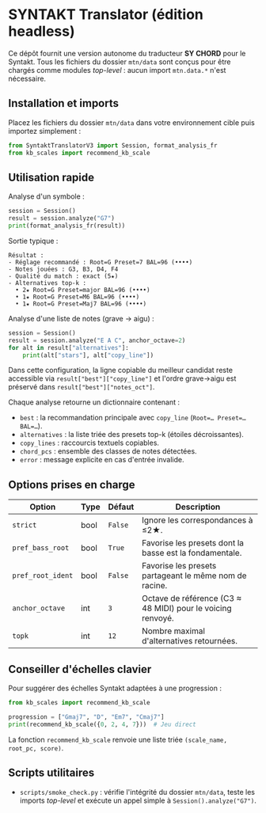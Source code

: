 # SYNTAKT Translator (édition headless)

Ce dépôt fournit une version autonome du traducteur **SY CHORD** pour le Syntakt.
Tous les fichiers du dossier `mtn/data` sont conçus pour être chargés comme modules
*top-level* : aucun import `mtn.data.*` n'est nécessaire.

## Installation et imports

Placez les fichiers du dossier `mtn/data` dans votre environnement cible puis
importez simplement :

```python
from SyntaktTranslatorV3 import Session, format_analysis_fr
from kb_scales import recommend_kb_scale
```

## Utilisation rapide

Analyse d'un symbole :

```python
session = Session()
result = session.analyze("G7")
print(format_analysis_fr(result))
```

Sortie typique :

```
Résultat :
- Réglage recommandé : Root=G Preset=7 BAL=96 (••••)
- Notes jouées : G3, B3, D4, F4
- Qualité du match : exact (5★)
- Alternatives top-k :
  • 2★ Root=G Preset=major BAL=96 (••••)
  • 1★ Root=G Preset=M6 BAL=96 (••••)
  • 1★ Root=G Preset=Maj7 BAL=96 (••••)
```

Analyse d'une liste de notes (grave → aigu) :

```python
session = Session()
result = session.analyze("E A C", anchor_octave=2)
for alt in result["alternatives"]:
    print(alt["stars"], alt["copy_line"])
```

Dans cette configuration, la ligne copiable du meilleur candidat reste accessible
via `result["best"]["copy_line"]` et l'ordre grave→aigu est préservé dans
`result["best"]["notes_oct"]`.

Chaque analyse retourne un dictionnaire contenant :

- `best` : la recommandation principale avec `copy_line` (`Root=… Preset=… BAL=…`).
- `alternatives` : la liste triée des presets top-k (étoiles décroissantes).
- `copy_lines` : raccourcis textuels copiables.
- `chord_pcs` : ensemble des classes de notes détectées.
- `error` : message explicite en cas d'entrée invalide.

## Options prises en charge

| Option             | Type  | Défaut | Description |
|--------------------|-------|--------|-------------|
| `strict`           | bool  | `False`| Ignore les correspondances à ≤2★. |
| `pref_bass_root`   | bool  | `True` | Favorise les presets dont la basse est la fondamentale. |
| `pref_root_ident`  | bool  | `False`| Favorise les presets partageant le même nom de racine. |
| `anchor_octave`    | int   | `3`    | Octave de référence (C3 ≈ 48 MIDI) pour le voicing renvoyé. |
| `topk`             | int   | `12`   | Nombre maximal d'alternatives retournées. |

## Conseiller d'échelles clavier

Pour suggérer des échelles Syntakt adaptées à une progression :

```python
from kb_scales import recommend_kb_scale

progression = ["Gmaj7", "D", "Em7", "Cmaj7"]
print(recommend_kb_scale({0, 2, 4, 7}))  # Jeu direct
```

La fonction `recommend_kb_scale` renvoie une liste triée `(scale_name, root_pc, score)`.

## Scripts utilitaires

- `scripts/smoke_check.py` : vérifie l'intégrité du dossier `mtn/data`, teste les
  imports *top-level* et exécute un appel simple à `Session().analyze("G7")`.
